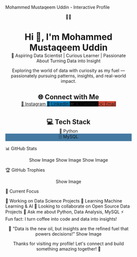 Mohammed Mustaqeem Uddin - Interactive Profile
<div align="center">
<style>
* {
    margin: 0;
    padding: 0;
    box-sizing: border-box;
}

.profile-container {
    font-family: 'Segoe UI', Tahoma, Geneva, Verdana, sans-serif;
    background: linear-gradient(135deg, #667eea 0%, #764ba2 100%);
    border-radius: 20px;
    padding: 2rem;
    margin: 2rem 0;
    position: relative;
    overflow: hidden;
}

.stars {
    position: absolute;
    top: 0;
    left: 0;
    width: 100%;
    height: 100%;
    pointer-events: none;
}

.star {
    position: absolute;
    width: 2px;
    height: 2px;
    background: white;
    border-radius: 50%;
    animation: twinkle 2s infinite alternate;
}

@keyframes twinkle {
    0% { opacity: 0.3; }
    100% { opacity: 1; }
}

.profile-card {
    background: rgba(255, 255, 255, 0.95);
    backdrop-filter: blur(20px);
    border-radius: 30px;
    padding: 3rem;
    text-align: center;
    box-shadow: 0 20px 60px rgba(0, 0, 0, 0.3);
    border: 1px solid rgba(255, 255, 255, 0.3);
    transform: translateY(20px);
    animation: slideIn 1s ease-out forwards;
    margin-bottom: 2rem;
    position: relative;
    z-index: 1;
}

@keyframes slideIn {
    to {
        transform: translateY(0);
        opacity: 1;
    }
}

.profile-avatar {
    width: 150px;
    height: 150px;
    border-radius: 50%;
    background: linear-gradient(45deg, #667eea, #764ba2);
    display: flex;
    align-items: center;
    justify-content: center;
    margin: 0 auto 2rem;
    font-size: 4rem;
    color: white;
    animation: float 3s ease-in-out infinite;
    position: relative;
    overflow: hidden;
}

.profile-avatar::before {
    content: '';
    position: absolute;
    top: -50%;
    left: -50%;
    width: 200%;
    height: 200%;
    background: linear-gradient(45deg, transparent, rgba(255,255,255,0.3), transparent);
    animation: shine 2s infinite;
}

@keyframes float {
    0%, 100% { transform: translateY(0px); }
    50% { transform: translateY(-10px); }
}

@keyframes shine {
    0% { transform: rotate(0deg); }
    100% { transform: rotate(360deg); }
}

.gradient-title {
    font-size: 3rem;
    background: linear-gradient(45deg, #667eea, #764ba2);
    -webkit-background-clip: text;
    -webkit-text-fill-color: transparent;
    background-clip: text;
    margin-bottom: 1rem;
    animation: fadeInUp 1s 0.3s both;
}

.subtitle {
    font-size: 1.3rem;
    color: #555;
    margin-bottom: 1rem;
    animation: fadeInUp 1s 0.6s both;
}

.description {
    font-size: 1.1rem;
    color: #666;
    line-height: 1.6;
    margin-bottom: 2rem;
    animation: fadeInUp 1s 0.9s both;
}

@keyframes fadeInUp {
    from {
        opacity: 0;
        transform: translateY(30px);
    }
    to {
        opacity: 1;
        transform: translateY(0);
    }
}

.section {
    background: rgba(255, 255, 255, 0.95);
    backdrop-filter: blur(20px);
    border-radius: 20px;
    padding: 2rem;
    margin-bottom: 2rem;
    box-shadow: 0 10px 30px rgba(0, 0, 0, 0.2);
    border: 1px solid rgba(255, 255, 255, 0.3);
    transform: translateY(20px);
    opacity: 0;
    animation: slideIn 1s ease-out forwards;
    position: relative;
    z-index: 1;
    transition: all 0.3s ease;
}

.section:hover {
    transform: translateY(-5px);
    box-shadow: 0 20px 40px rgba(0, 0, 0, 0.3);
}

.section:nth-child(2) { animation-delay: 0.3s; }
.section:nth-child(3) { animation-delay: 0.6s; }

.section-title {
    font-size: 1.8rem;
    color: #333;
    margin-bottom: 1.5rem;
    display: flex;
    align-items: center;
    justify-content: center;
    gap: 0.5rem;
}

.social-links {
    display: flex;
    justify-content: center;
    gap: 1rem;
    flex-wrap: wrap;
}

.social-btn {
    display: inline-flex;
    align-items: center;
    gap: 0.5rem;
    padding: 0.8rem 1.5rem;
    border-radius: 25px;
    text-decoration: none;
    color: white;
    font-weight: 600;
    transition: all 0.3s ease;
    position: relative;
    overflow: hidden;
}

.social-btn::before {
    content: '';
    position: absolute;
    top: 0;
    left: -100%;
    width: 100%;
    height: 100%;
    background: linear-gradient(90deg, transparent, rgba(255,255,255,0.3), transparent);
    transition: left 0.5s;
}

.social-btn:hover::before {
    left: 100%;
}

.social-btn:hover {
    transform: translateY(-2px);
    box-shadow: 0 10px 25px rgba(0, 0, 0, 0.3);
}

.instagram { background: linear-gradient(45deg, #f09433 0%,#e6683c 25%,#dc2743 50%,#cc2366 75%,#bc1888 100%); }
.linkedin { background: #0077B5; }
.twitter { background: #000000; }
.email { background: #D14836; }

.tech-stack {
    display: flex;
    justify-content: center;
    gap: 1rem;
    flex-wrap: wrap;
}

.tech-badge {
    display: inline-flex;
    align-items: center;
    gap: 0.5rem;
    padding: 1rem 1.5rem;
    border-radius: 15px;
    color: white;
    font-weight: 600;
    text-decoration: none;
    transition: all 0.3s ease;
    position: relative;
    overflow: hidden;
}

.tech-badge::after {
    content: '';
    position: absolute;
    top: 50%;
    left: 50%;
    width: 0;
    height: 0;
    background: rgba(255, 255, 255, 0.2);
    border-radius: 50%;
    transition: all 0.4s ease;
    transform: translate(-50%, -50%);
}

.tech-badge:hover::after {
    width: 300px;
    height: 300px;
}

.tech-badge:hover {
    transform: scale(1.05);
}

.python { background: linear-gradient(45deg, #3670A0, #ffdd54); }
.mysql { background: #4479A1; }

.emoji {
    font-size: 1.5rem;
    display: inline-block;
    animation: bounce 2s infinite;
}

@keyframes bounce {
    0%, 20%, 50%, 80%, 100% { transform: translateY(0); }
    40% { transform: translateY(-10px); }
    60% { transform: translateY(-5px); }
}

.floating-shapes {
    position: absolute;
    top: 0;
    left: 0;
    width: 100%;
    height: 100%;
    pointer-events: none;
}

.shape {
    position: absolute;
    border-radius: 50%;
    background: rgba(255, 255, 255, 0.1);
    animation: float-shapes 10s infinite linear;
}

@keyframes float-shapes {
    0% { transform: translateY(100%) rotate(0deg); }
    100% { transform: translateY(-100px) rotate(360deg); }
}

@media (max-width: 768px) {
    .gradient-title { font-size: 2rem; }
    .subtitle { font-size: 1.1rem; }
    .social-links { flex-direction: column; align-items: center; }
    .tech-stack { flex-direction: column; align-items: center; }
    .profile-card { padding: 2rem; }
}
</style>
<div class="profile-container">
    <div class="stars" id="stars"></div>
    <div class="floating-shapes" id="floating-shapes"></div>
<div class="profile-card">
    <div class="profile-avatar">
        👨‍💻
    </div>
    <h1 class="gradient-title">Hi <span class="emoji">👋</span>, I'm Mohammed Mustaqeem Uddin</h1>
    <div class="subtitle">
        <span class="emoji">🚀</span> Aspiring Data Scientist | Curious Learner | Passionate About Turning Data into Insight
    </div>
    <p class="description">
        Exploring the world of data with curiosity as my fuel — passionately pursuing patterns, insights, and real-world impact.
    </p>
</div>

<div class="section">
    <h2 class="section-title">
        <span class="emoji">🌐</span> Connect with Me
    </h2>
    <div class="social-links">
        <a href="https://instagram.com/mustaqeem._7" target="_blank" class="social-btn instagram">
            📸 Instagram
        </a>
        <a href="https://linkedin.com/in/mohammed-mustaqeem-uddin" target="_blank" class="social-btn linkedin">
            💼 LinkedIn
        </a>
        <a href="https://x.com/mohammed_u24604" target="_blank" class="social-btn twitter">
            🐦 X (Twitter)
        </a>
        <a href="mailto:mustaqeemu17@gmail.com" target="_blank" class="social-btn email">
            ✉️ Email
        </a>
    </div>
</div>

<div class="section">
    <h2 class="section-title">
        <span class="emoji">💻</span> Tech Stack
    </h2>
    <div class="tech-stack">
        <div class="tech-badge python">
            🐍 Python
        </div>
        <div class="tech-badge mysql">
            🗄️ MySQL
        </div>
    </div>
</div>
</div>
<script>
// Create floating stars
function createStars() {
    const starsContainer = document.getElementById('stars');
    for (let i = 0; i < 50; i++) {
        const star = document.createElement('div');
        star.className = 'star';
        star.style.left = Math.random() * 100 + '%';
        star.style.top = Math.random() * 100 + '%';
        star.style.animationDelay = Math.random() * 2 + 's';
        starsContainer.appendChild(star);
    }
}

// Create floating shapes
function createFloatingShapes() {
    const shapesContainer = document.getElementById('floating-shapes');
    for (let i = 0; i < 10; i++) {
        const shape = document.createElement('div');
        shape.className = 'shape';
        shape.style.left = Math.random() * 100 + '%';
        shape.style.width = shape.style.height = (Math.random() * 30 + 10) + 'px';
        shape.style.animationDuration = (Math.random() * 10 + 10) + 's';
        shape.style.animationDelay = Math.random() * 5 + 's';
        shapesContainer.appendChild(shape);
    }
}

// Initialize animations when page loads
document.addEventListener('DOMContentLoaded', function() {
    createStars();
    createFloatingShapes();
});
</script>
</div>

📊 GitHub Stats
<div align="center">
Show Image
Show Image
Show Image
</div>

🏆 GitHub Trophies
<div align="center">
Show Image
</div>

🎯 Current Focus

🔭 Working on Data Science Projects
🌱 Learning Machine Learning & AI
👯 Looking to collaborate on Open Source Data Projects
💬 Ask me about Python, Data Analysis, MySQL
⚡ Fun fact: I turn coffee into code and data into insights!


<div align="center">
💫 "Data is the new oil, but insights are the refined fuel that powers decisions!"
Show Image

Thanks for visiting my profile! Let's connect and build something amazing together! 🚀
</div>
